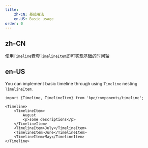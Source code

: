 ```yaml
---
title: 
    zh-CN: 基础用法
    en-US: Basic usage
order: 0
---
```


## zh-CN

使用`Timeline`嵌套`TimelineItem`即可实现基础的时间轴

## en-US

You can implement basic timeline through using `Timeline` nesting `TimelineItem`.

```vdt
import {Timeline, TimelineItem} from 'kpc/components/timeline';

<Timeline>
    <TimelineItem>
        August
        <p>some descriptions</p>
    </TimelineItem>
    <TimelineItem>July</TimelineItem>
    <TimelineItem>June</TimelineItem>
    <TimelineItem>May</TimelineItem>
</Timeline>
```
